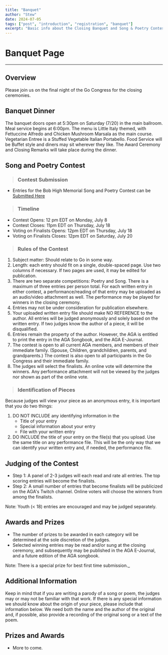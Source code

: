 ```yaml
---
title: "Banquet"
author: "Stew"
date: 2024-07-05
tags: ["post", "introduction", "registration", "banquet"]
excerpt: "Basic info about the Closing Banquet and Song & Poetry Contest"
---
```


# Banquet Page


---

## Overview

Please join us on the final night of the Go Congress for the closing ceremonies.

 

## **Banquet Dinner**

The banquet doors open at 5:30pm on Saturday (7/20) in the main ballroom.  Meal service begins at 6:00pm.  The menu is Little Italy themed, with Fettuccine Alfredo and Chicken Mushroom Marsala as the main course. Vegetarian Entree is a Stuffed Vegetable Italian Portabello.  Food Service will be Buffet style and diners may sit wherever they like.  The Award Ceremony and Closing Remarks will take place during the dinner.

## **Song and Poetry Contest**
> ### Contest Submission
- Entries for the Bob High Memorial Song and Poetry Contest can be <a href="https://www.usgo.org/content.aspx?page_id=1478&club_id=454497&item_id=10437" target="_blank">Submitted Here</a>

> ### Timeline
- Contest Opens: 12 pm EDT on Monday, July 8
- Contest Closes: 11pm EDT on Thursday, July 18
- Voting on Finalists Opens: 12pm EDT on Thursday, July 18
- Voting on Finalists Closes: 12pm EDT on Saturday, July 20

> ### Rules of the Contest
  1. Subject matter: Should relate to Go in some way.
  2. Length: each entry should fit on a single, double-spaced page.  Use two columns if necessary. If two pages are used, it may be edited for publication.
  3. There are two separate competitions: Poetry and Song. There is a maximum of three entries per person total. For each written entry in either contest, a performance/reading of that entry may be uploaded as an audio/video attachment as well. The performance may be played for winners in the closing ceremony.
  4. Entries may not be under consideration for publication elsewhere.
  5. Your uploaded written entry file should make NO REFERENCE to the author.  All entries will be judged anonymously and solely based on the written entry. If two judges know the author of a piece, it will be disqualified.
  6. Entries remain the property of the author.  However, the AGA is entitled to print the entry in the AGA Songbook, and the AGA E-Journal.
  7. The contest is open to all current AGA members, and members of their immediate family.  (Spouse, Children, grandchildren, parents, and grandparents.)  The contest is also open to all participants in the Go Congress and their immediate family.
  8. The judges will select the finalists. An online vote will determine the winners. Any performance attachment will not be viewed by the judges nor shown as part of the online vote.

> ### Identification of Pieces
Because judges will view your piece as an anonymous entry, it is important that you do two things:
1. DO NOT INCLUDE any identifying information in the
    - Title of your entry
    - Special information about your entry
    - File with your written entry
2. DO INCLUDE the title of your entry on the file(s) that you upload. Use the same title on any performance file. This will be the only way that we can identify your written entry and, if needed, the performance file.

## Judging of the Contest
- Step 1: A panel of 2-3 judges will each read and rate all entries.  The top scoring entries will become the finalists.
- Step 2: A small number of entries that become finalists will be publicized on the AGA's Twitch channel.  Online voters will choose the winners from among the finalists.

Note: Youth (&lt; 18) entries are encouraged and may be judged separately.

## Awards and Prizes
- The number of prizes to be awarded in each category will be determined at the sole discretion of the judges.
- Selected winning entries may be read and/or sung at the closing ceremony, and subsequently may be published in the AGA E-Journal, and a future edition of the AGA songbook.

Note: There is a special prize for best first time submission._

## Additional Information
 Keep in mind that if you are writing a parody of a song or poem, the judges may or may not be familiar with that work.  If there is any special information we should know about the origin of your piece, please include that information below. We need both the name and the author of the original and, if possible, also provide a recording of the original song or a text of the poem.

 

## Prizes and Awards
- More to come.

 
